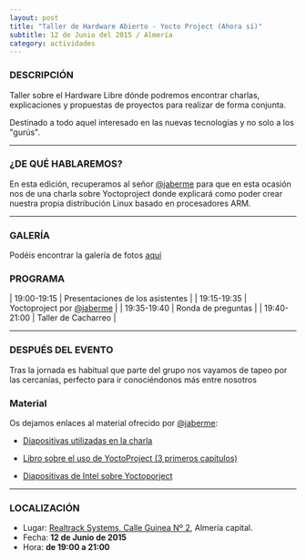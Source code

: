 ```yaml
---
layout: post
title: "Taller de Hardware Abierto - Yocto Project (Ahora sí)"
subtitle: 12 de Junio del 2015 / Almería
category: actividades
---
```


### DESCRIPCIÓN

Taller sobre el Hardware Libre dónde podremos encontrar charlas, explicaciones
y propuestas de proyectos para realizar de forma conjunta.

Destinado a todo aquel interesado en las nuevas tecnologías y no solo a los
"gurús".

---


### ¿DE QUÉ HABLAREMOS?

En esta edición, recuperamos al señor [@jaberme](https://twitter.com/jaberme) para que en esta ocasión nos de una charla sobre Yoctoproject donde explicará como poder crear nuestra propia distribución Linux basado en procesadores ARM.

---

### GALERÍA

Podéis encontrar la galería de fotos [aquí](https://goo.gl/photos/u5hxvae339omEw81A)

### PROGRAMA

| 19:00-19:15   | Presentaciones de los asistentes  |
| 19:15-19:35   | Yoctoproject por [@jaberme](https://twitter.com/jaberme) |
| 19:35-19:40 	| Ronda de preguntas |
| 19:40-21:00 	| Taller de Cacharreo |

---

### DESPUÉS DEL EVENTO

Tras la jornada es habitual que parte del grupo nos vayamos de tapeo por las cercanías, perfecto para ir conociéndonos más entre nosotros


### Material


Os dejamos enlaces al material ofrecido por [@jaberme](https://twitter.com/jaberme):

- [Diapositivas utilizadas en la charla](/recursos/2015-06-12/yocto-slides.pdf)

- [Libro sobre el uso de YoctoProject (3 primeros capítulos)](/recursos/2015-06-12/YPRealtrack.pdf)

- [Diapositivas de Intel sobre Yoctoporject](/recursos/2015-06-12/Elce11_stewart.pdf)



---

### LOCALIZACIÓN

* Lugar: [Realtrack Systems, Calle Guinea Nº 2][1], Almería capital.
* Fecha: **12 de Junio de 2015**
* Hora: **de 19:00 a 21:00**


[1]: http://bit.ly/RealTrackSystems
